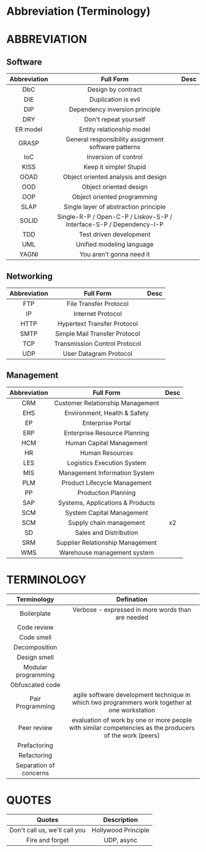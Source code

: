 # Abbreviation (Terminology)

# ABBREVIATION

## Software

Abbreviation|Full Form|Desc
:-:|:-:|:-:
DbC|Design by contract|
DIE|Duplication is evil|
DIP|Dependency inversion principle|
DRY|Don't repeat yourself|
ER model|Entity relationship model|
GRASP|General responsibility assignment software patterns|
IoC|Inversion of control| 
KISS|Keep it simple! Stupid|
OOAD|Object oriented analysis and design|
OOD|Object oriented design
OOP|Object oriented programming|
SLAP|Single layer of abstraction principle|
SOLID|Single-R-P / Open-C-P / Liskov-S-P / Interface-S-P / Dependency-I-P |
TDD|Test driven development|
UML|Unified modeling language|
YAGNI|You aren’t gonna need it|

## Networking
Abbreviation|Full Form|Desc
:-:|:-:|:-:
FTP|File Transfer Protocol|
IP|Internet Protocol|
HTTP|Hypertext Transfer Protocol|
SMTP|Simple Mail Transfer Protocol|
TCP|Transmission Control Protocol|
UDP|User Datagram Protocol|

## Management
Abbreviation|Full Form|Desc
:-:|:-:|:-:
CRM|Customer Relationship Management|
EHS|Environment, Health & Safety|
EP|Enterprise Portal|
ERP|Enterprise Resource Planning|
HCM|Human Capital Management|
HR|Human Resources|
LES|Logistics Execution System|
MIS|Management Information System|
PLM|Product Lifecycle Management|
PP|Production Planning|
SAP|Systems, Applications & Products|
SCM|System Capital Management|
SCM|Supply chain management|x2
SD|Sales and Distribution|
SRM|Supplier Relationship Management|
WMS|Warehouse management system|

# TERMINOLOGY

Terminology|Defination
:-:|:-:
Boilerplate|Verbose - expressed in more words than are needed
Code review|
Code smell|
Decomposition|
Design smell|
Modular programming|
Obfuscated code|
Pair Programming|agile software development technique in which two programmers work together at one workstation
Peer review|evaluation of work by one or more people with similar competencies as the producers of the work (peers)
Prefactoring|
Refactoring|
Separation of concerns|


# QUOTES

Quotes|Description
:-:|:-:
Don't call us, we'll call you|Hollywood Principle
Fire and forget|UDP, async


